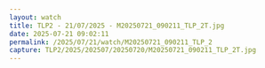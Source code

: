 ```yaml
---
layout: watch
title: TLP2 - 21/07/2025 - M20250721_090211_TLP_2T.jpg
date: 2025-07-21 09:02:11
permalink: /2025/07/21/watch/M20250721_090211_TLP_2
capture: TLP2/2025/202507/20250720/M20250721_090211_TLP_2T.jpg
---
```


